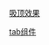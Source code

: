 
[吸顶效果](https://juejin.im/post/5b7a9deff265da43635d8067?utm_source=gold_browser_extension)

[tab组件](https://juejin.im/post/5b8686ce51882542e56e5ea7?utm_source=gold_browser_extension)

